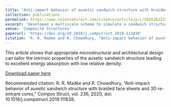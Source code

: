 ```yaml
---
title: "Anti-impact behavior of auxetic sandwich structure with braided face sheets and 3D re-entrant cores"
collection: publications
permalink: https://www.sciencedirect.com/science/article/pii/S0263822319338875?via%3Dihub
excerpt: 'Developed a multiscale scheme to simulate a sandwich structure having an auxetic 3D re-entrant lattice core coupled with semi-auxetic braided face sheets subjected to high-velocity impact load.'
venue: 'Composite Structures'
paperurl: 'https://doi.org/10.1016/j.compstruct.2019.111838'
citation: 'R. R. Madke and R. Chowdhury, “Anti-impact behavior of auxetic sandwich structure with braided face sheets and 3D re-entrant cores,” Compos Struct, vol. 236, 2020, doi: 10.1016/j.compstruct.2019.111838.'
---
```

This article shows that appropriate microstructural and architectural design can tailor the intrinsic properties of the auxetic sandwich structure leading to excellent energy absorption with low relative density. 

[Download paper here](https://doi.org/10.1016/j.compstruct.2019.111838)

Recommended citation: R. R. Madke and R. Chowdhury, “Anti-impact behavior of auxetic sandwich structure with braided face sheets and 3D re-entrant cores,” Compos Struct, vol. 236, 2020, doi: 10.1016/j.compstruct.2019.111838.
